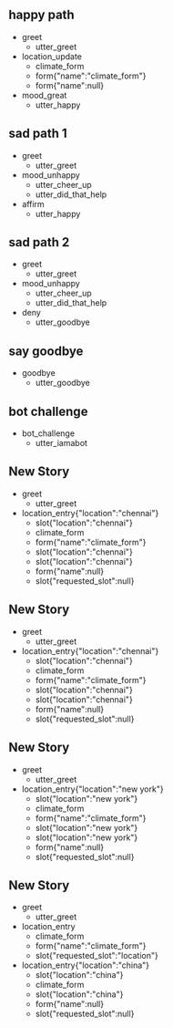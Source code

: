 ## happy path
* greet
  - utter_greet
* location_update
  - climate_form
  - form{"name":"climate_form"}
  - form{"name":null}
* mood_great
  - utter_happy

## sad path 1
* greet
  - utter_greet
* mood_unhappy
  - utter_cheer_up
  - utter_did_that_help
* affirm
  - utter_happy

## sad path 2
* greet
  - utter_greet
* mood_unhappy
  - utter_cheer_up
  - utter_did_that_help
* deny
  - utter_goodbye

## say goodbye
* goodbye
  - utter_goodbye

## bot challenge
* bot_challenge
  - utter_iamabot

## New Story

* greet
    - utter_greet
* location_entry{"location":"chennai"}
    - slot{"location":"chennai"}
    - climate_form
    - form{"name":"climate_form"}
    - slot{"location":"chennai"}
    - slot{"location":"chennai"}
    - form{"name":null}
    - slot{"requested_slot":null}

## New Story

* greet
    - utter_greet
* location_entry{"location":"chennai"}
    - slot{"location":"chennai"}
    - climate_form
    - form{"name":"climate_form"}
    - slot{"location":"chennai"}
    - slot{"location":"chennai"}
    - form{"name":null}
    - slot{"requested_slot":null}

## New Story

* greet
    - utter_greet
* location_entry{"location":"new york"}
    - slot{"location":"new york"}
    - climate_form
    - form{"name":"climate_form"}
    - slot{"location":"new york"}
    - slot{"location":"new york"}
    - form{"name":null}
    - slot{"requested_slot":null}

## New Story

* greet
    - utter_greet
* location_entry
    - climate_form
    - form{"name":"climate_form"}
    - slot{"requested_slot":"location"}
* location_entry{"location":"china"}
    - slot{"location":"china"}
    - climate_form
    - slot{"location":"china"}
    - form{"name":null}
    - slot{"requested_slot":null}
